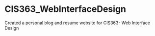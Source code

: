 # CIS363_WebInterfaceDesign
Created a personal blog and resume website for CIS363- Web Interface Design
